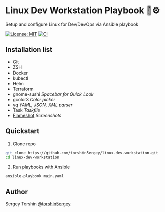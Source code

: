 # Linux Dev Workstation Playbook 🐧⚙️

Setup and configure Linux for Dev/DevOps via Ansible playbook

[![License: MIT](https://img.shields.io/badge/License-MIT-blue.svg)](https://opensource.org/licenses/MIT)
[![CI](https://github.com/torshin5ergey/linux-dev-workstation/actions/workflows/ci.yaml/badge.svg)](https://github.com/torshin5ergey/linux-dev-workstation/actions)

## Installation list

- Git
- ZSH
- Docker
- kubectl
- Helm
- Terraform
- gnome-sushi
  *Spacebar for Quick Look*
- gcolor3
  *Color picker*
- yq
  *YAML, JSON, XML parser*
- Task
  *Taskfile*
- [Flameshot](https://flameshot.org/)
  *Screenshots*

## Quickstart

1. Clone repo
```bash
git clone https://github.com/torshin5ergey/linux-dev-workstation.git
cd linux-dev-workstation
```
2. Run playbooks with Ansible
```bash
ansible-playbook main.yaml
```

## Author

Sergey Torshin [@torshin5ergey](https://github.com/torshin5ergey)
